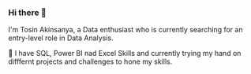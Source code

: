 ### Hi there 👋

I'm Tosin Akinsanya, a Data enthusiast who is currently searching for an entry-level role in Data Analysis.

🌱 I have SQL, Power BI nad Excel Skills and currently trying my hand on difffernt projects and challenges to hone my skills.

